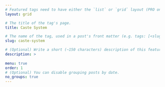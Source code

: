 ```yaml
---
# Featured tags need to have either the `list` or `grid` layout (PRO only).
layout: grid

# The title of the tag's page.
title: Caste System

# The name of the tag, used in a post's front matter (e.g. tags: [<slug>]).
slug: caste-system

# (Optional) Write a short (~150 characters) description of this featured tag.
description: >
 
menu: true
order: 1
# (Optional) You can disable grouping posts by date.
no_groups: true
---
```

